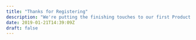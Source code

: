 ```yaml
---
title: "Thanks for Registering"
description: "We're putting the finishing touches to our first Product Playground courses, they'll be ready to launch soon. We'll be in touch as soon as they do, we can't wait to show you!"
date: 2019-01-21T14:39:09Z
draft: false
---
```


